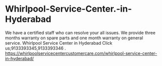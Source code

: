 # Whirlpool-Service-Center.-in-Hyderabad
We have a certified staff who can resolve your all issues.  We provide three months warranty on spare parts and one month warranty on general service. Whirlpool Service Center in Hyderabad Click us;9133393345,9133393346 . https://whirlpoolservicecentercustomercare.com/whirlpool-service-center-in-hyderabad/
